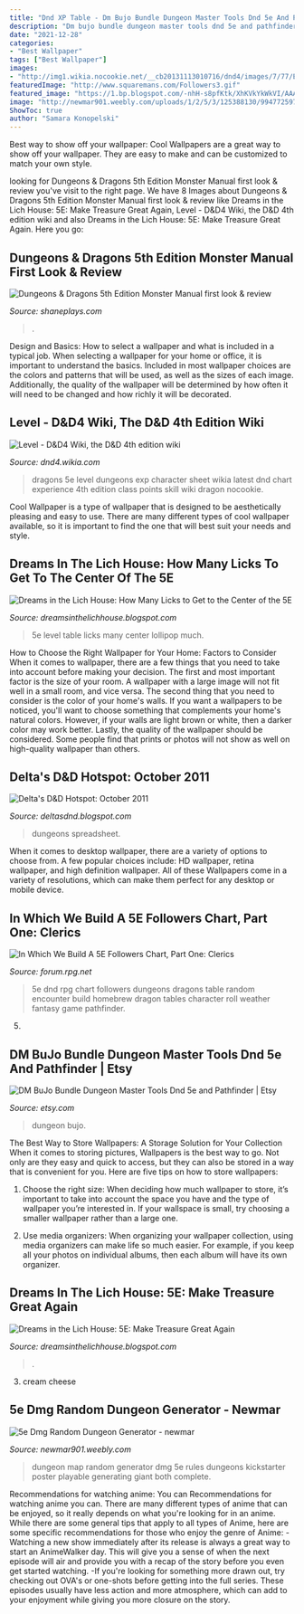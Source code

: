 ```yaml
---
title: "Dnd XP Table - Dm Bujo Bundle Dungeon Master Tools Dnd 5e And Pathfinder"
description: "Dm bujo bundle dungeon master tools dnd 5e and pathfinder"
date: "2021-12-28"
categories:
- "Best Wallpaper"
tags: ["Best Wallpaper"]
images:
- "http://img1.wikia.nocookie.net/__cb20131113010716/dnd4/images/7/77/EXP.png"
featuredImage: "http://www.squaremans.com/Followers3.gif"
featured_image: "https://1.bp.blogspot.com/-nhH-s8pfKtk/XhKVkYkWkVI/AAAAAAAAClw/NkBHOPbeIuM4y9N_MxcUfijX0XsXaoYfACLcBGAsYHQ/w1200-h630-p-k-no-nu/XP%2Band%2BWealth%2BChart%2B5E.jpg"
image: "http://newmar901.weebly.com/uploads/1/2/5/3/125388130/994772597.png"
ShowToc: true
author: "Samara Konopelski"
---
```



Best way to show off your wallpaper:
Cool Wallpapers are a great way to show off your wallpaper. They are easy to make and can be customized to match your own style.

	

		
looking for Dungeons &amp; Dragons 5th Edition Monster Manual first look &amp; review you've visit to the right page. We have 8 Images about Dungeons &amp; Dragons 5th Edition Monster Manual first look &amp; review like Dreams in the Lich House: 5E: Make Treasure Great Again, Level - D&amp;D4 Wiki, the D&amp;D 4th edition wiki and also Dreams in the Lich House: 5E: Make Treasure Great Again. Here you go:
		
    
## Dungeons &amp; Dragons 5th Edition Monster Manual First Look &amp; Review

<img loading=lazy src="http://shaneplays.com/wp-content/gallery/dd-5th-edition-monster-manusl/dd_5th_edition_monster_manual_challenge_rating_rules.jpg" onerror="this.onerror=null;this.src='https://tse1.mm.bing.net/th?id=OIP.dlSM9k3QGCn3WsIUz_VfMgHaQG&amp;pid=15.1';" alt="Dungeons &amp; Dragons 5th Edition Monster Manual first look &amp; review">

_Source: shaneplays.com_

>. 

	

Design and Basics: How to select a wallpaper and what is included in a typical job.
When selecting a wallpaper for your home or office, it is important to understand the basics. Included in most wallpaper choices are the colors and patterns that will be used, as well as the sizes of each image. Additionally, the quality of the wallpaper will be determined by how often it will need to be changed and how richly it will be decorated.

    
## Level - D&amp;D4 Wiki, The D&amp;D 4th Edition Wiki

<img loading=lazy src="http://img1.wikia.nocookie.net/__cb20131113010716/dnd4/images/7/77/EXP.png" onerror="this.onerror=null;this.src='https://tse4.mm.bing.net/th?id=OIP.lpjBEqzIFcigVmNE6RwMrAHaH3&amp;pid=15.1';" alt="Level - D&amp;D4 Wiki, the D&amp;D 4th edition wiki">

_Source: dnd4.wikia.com_

>dragons 5e level dungeons exp character sheet wikia latest dnd chart experience 4th edition class points skill wiki dragon nocookie. 

	

Cool Wallpaper is a type of wallpaper that is designed to be aesthetically pleasing and easy to use. There are many different types of cool wallpaper available, so it is important to find the one that will best suit your needs and style.

    
## Dreams In The Lich House: How Many Licks To Get To The Center Of The 5E

<img loading=lazy src="http://2.bp.blogspot.com/-wcp-akbbZEg/VKyLhylUcyI/AAAAAAAACVY/waMy-D4m9_E/s1600/level-table.png" onerror="this.onerror=null;this.src='https://tse3.mm.bing.net/th?id=OIP.NavxAPQoOfRNEqpHoYf0QAAAAA&amp;pid=15.1';" alt="Dreams in the Lich House: How Many Licks to Get to the Center of the 5E">

_Source: dreamsinthelichhouse.blogspot.com_

>5e level table licks many center lollipop much. 

	

How to Choose the Right Wallpaper for Your Home: Factors to Consider
When it comes to wallpaper, there are a few things that you need to take into account before making your decision. The first and most important factor is the size of your room. A wallpaper with a large image will not fit well in a small room, and vice versa. 
The second thing that you need to consider is the color of your home's walls. If you want a wallpapers to be noticed, you'll want to choose something that complements your home's natural colors. However, if your walls are light brown or white, then a darker color may work better. 
Lastly, the quality of the wallpaper should be considered. Some people find that prints or photos will not show as well on high-quality wallpaper than others.

    
## Delta&#039;s D&amp;D Hotspot: October 2011

<img loading=lazy src="https://3.bp.blogspot.com/-C2bvD9tD-_M/TpKGj8wvrjI/AAAAAAAAA2I/iqJIdCseRLQ/s1600/TreasureValue-ODD.gif" onerror="this.onerror=null;this.src='https://tse1.mm.bing.net/th?id=OIP.aMLwGLIxvd8UdqcLEJpmawHaFr&amp;pid=15.1';" alt="Delta&#039;s D&amp;D Hotspot: October 2011">

_Source: deltasdnd.blogspot.com_

>dungeons spreadsheet. 

	

When it comes to desktop wallpaper, there are a variety of options to choose from. A few popular choices include: HD wallpaper, retina wallpaper, and high definition wallpaper. All of these Wallpapers come in a variety of resolutions, which can make them perfect for any desktop or mobile device. 

    
## In Which We Build A 5E Followers Chart, Part One: Clerics

<img loading=lazy src="http://www.squaremans.com/Followers3.gif" onerror="this.onerror=null;this.src='https://tse4.mm.bing.net/th?id=OIP.mP4wj0HIQke-HRGo1w3nkgHaMo&amp;pid=15.1';" alt="In Which We Build A 5E Followers Chart, Part One: Clerics">

_Source: forum.rpg.net_

>5e dnd rpg chart followers dungeons dragons table random encounter build homebrew dragon tables character roll weather fantasy game pathfinder. 

	

5.

    
## DM BuJo Bundle Dungeon Master Tools Dnd 5e And Pathfinder | Etsy

<img loading=lazy src="https://i.etsystatic.com/19767856/r/il/fe3aca/1834597402/il_794xN.1834597402_o9sg.jpg" onerror="this.onerror=null;this.src='https://tse1.mm.bing.net/th?id=OIP.JjTp5aYKgARFEP5GkuxskwHaFg&amp;pid=15.1';" alt="DM BuJo Bundle Dungeon Master Tools Dnd 5e and Pathfinder | Etsy">

_Source: etsy.com_

>dungeon bujo. 

	

The Best Way to Store Wallpapers: A Storage Solution for Your Collection
When it comes to storing pictures, Wallpapers is the best way to go. Not only are they easy and quick to access, but they can also be stored in a way that is convenient for you. Here are five tips on how to store wallpapers:
1) Choose the right size: When deciding how much wallpaper to store, it’s important to take into account the space you have and the type of wallpaper you’re interested in. If your wallspace is small, try choosing a smaller wallpaper rather than a large one.

2) Use media organizers: When organizing your wallpaper collection, using media organizers can make life so much easier. For example, if you keep all your photos on individual albums, then each album will have its own organizer.

    
## Dreams In The Lich House: 5E: Make Treasure Great Again

<img loading=lazy src="https://1.bp.blogspot.com/-nhH-s8pfKtk/XhKVkYkWkVI/AAAAAAAAClw/NkBHOPbeIuM4y9N_MxcUfijX0XsXaoYfACLcBGAsYHQ/w1200-h630-p-k-no-nu/XP%2Band%2BWealth%2BChart%2B5E.jpg" onerror="this.onerror=null;this.src='https://tse1.mm.bing.net/th?id=OIP.SA4aTf8uLgGo-V2o-vB8uwHaD4&amp;pid=15.1';" alt="Dreams in the Lich House: 5E: Make Treasure Great Again">

_Source: dreamsinthelichhouse.blogspot.com_

>. 

	

3. cream cheese 

    
## 5e Dmg Random Dungeon Generator - Newmar

<img loading=lazy src="http://newmar901.weebly.com/uploads/1/2/5/3/125388130/994772597.png" onerror="this.onerror=null;this.src='https://tse3.mm.bing.net/th?id=OIP.da6UeYMVfEqTO6vmHhM4vgHaEK&amp;pid=15.1';" alt="5e Dmg Random Dungeon Generator - newmar">

_Source: newmar901.weebly.com_

>dungeon map random generator dmg 5e rules dungeons kickstarter poster playable generating giant both complete. 

	

Recommendations for watching anime: You can
Recommendations for watching anime you can. There are many different types of anime that can be enjoyed, so it really depends on what you're looking for in an anime. While there are some general tips that apply to all types of Anime, here are some specific recommendations for those who enjoy the genre of Anime: 
-Watching a new show immediately after its release is always a great way to start an AnimeWalker day. This will give you a sense of when the next episode will air and provide you with a recap of the story before you even get started watching. 
-If you're looking for something more drawn out, try checking out OVA's or one-shots before getting into the full series. These episodes usually have less action and more atmosphere, which can add to your enjoyment while giving you more closure on the story.

